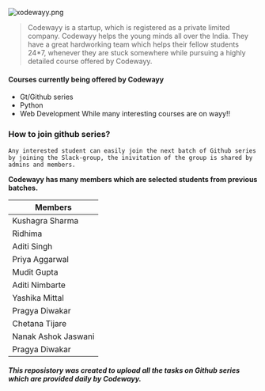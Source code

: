 ![xodewayy.png](https://www.dropbox.com/s/xjgb5hp4juz2quf/xodewayy.png?dl=0&raw=1)
>Codewayy is a startup, which is registered as a private limited company. Codewayy helps the young minds all over the India. They have a great hardworking team which helps their fellow students 24*7, whenever they are stuck somewhere while pursuing a highly detailed course offered by Codewayy.

#### Courses currently being offered by Codewayy
  - Gt/Github series
  - Python
  - Web Development
  While many interesting courses are on wayy!!

### How to join github series?
```
Any interested student can easily join the next batch of Github series by joining the Slack-group, the inivitation of the group is shared by admins and members. 
```
**Codewayy has many members which are selected students from previous batches.**  

| Members |  
| ------ | 
| Kushagra Sharma | [plugins/dropbox/README.md][PlDb] |
| Ridhima | [plugins/github/README.md][PlGh] |
| Aditi Singh | [plugins/googledrive/README.md][PlGd] |
| Priya Aggarwal | [plugins/onedrive/README.md][PlOd] |
| Mudit Gupta | [plugins/medium/README.md][PlMe] |
| Aditi Nimbarte | [plugins/googleanalytics/README.md][PlGa] |
|Yashika Mittal|
|Pragya Diwakar|
|Chetana Tijare|
|Nanak Ashok Jaswani|
|Pragya Diwakar|

##### This reposistory was created to upload all the tasks on Github series which are provided daily by Codewayy.



